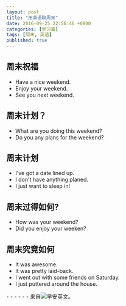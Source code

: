 ```yaml
---
layout: post
title: "用英语聊周末"
date: 2016-09-25 22:56:46 +0800
categories: [学习篇]
tags: [周末, 英语]
published: true
---
```

## 周末祝福
* Have a nice weekend.
* Enjoy your weekend.
* See you next weekend.

## 周末计划？
* What are you doing this weekend?
* Do you any plans for the weekend?

## 周末计划
* I've got a date lined up.
* I don't have anything planed.
* I just want to sleep in!

## 周末过得如何?
* How was your weekend?
* Did you enjoy your weeken?

## 周末究竟如何
* It was awesome.
* It was pretty laid-back.
* I went out with some friends on Saturday.
* I just puttered around the house.


\- - - - - -
来自![早安英文](http://weibo.com/hotabc?refer_flag=0000015010_&from=feed&loc=nickname&is_all=1)。